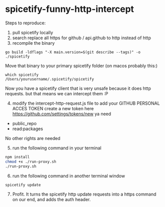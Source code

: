 # spicetify-funny-http-intercept


Steps to reproduce:

1. pull spicetify locally
2. search replace all https for github / api.github to http instead of http
3. recompile the binary

```
go build -ldflags "-X main.version=$(git describe --tags)" -o ./spicetify
```

Move that binary to your primary spicetify folder (on macos probably this:)

```
which spicetify
/Users/yourusername/.spicetify/spicetify
```

Now you have a spicetify client that is very unsafe because it does http requests.
but that means we can intercept them :P

4. modify the intercept-http-request.js file to add your GITHUB PERSONAL ACCES TOKEN
create a new token here
https://github.com/settings/tokens/new
ya need

- public_repo
- read:packages

No other rights are needed


5. run the following command in your terminal

```bash
npm install
chmod +x ./run-proxy.sh
./run-proxy.sh
```

6. run the following command in another terminal window

```bash
spicetify update
```

7. Profit.
It turns the spicetify http update requests into a https command on our end, and adds the auth header.
